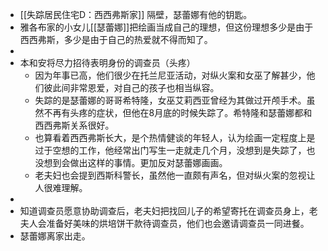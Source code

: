 - [[失踪居民住宅D：西西弗斯家]] 隔壁，瑟蕾娜有他的钥匙。
- 雅各布家的小女儿[[瑟蕾娜]]把绘画当成自己的理想，但这份理想多少是由于西西弗斯，多少是由于自己的热爱就不得而知了。
-
- 本和安将尽力招待表明身份的调查员（头疼）
	- 因为年事已高，他们很少在托兰尼亚活动，对纵火案和女巫了解甚少，他们彼此间非常恩爱，对自己的孩子也相当纵容。
	- 失踪的是瑟蕾娜的哥哥希特隆，女巫艾莉西亚曾经为其做过开颅手术。虽然不再有头疼的症状，但他在8月底的时候失踪了。希特隆和瑟蕾娜都和西西弗斯关系很好。
	- 也算看着西西弗斯长大，是个热情健谈的年轻人，认为绘画一定程度上是过于空想的工作，他经常出门写生一走就走几个月，没想到是失踪了，也没想到会做出这样的事情。更加反对瑟蕾娜画画。
	- 老夫妇也会提到西斯科警长，虽然他一直颇有声名，但对纵火案的忽视让人很难理解。
-
- 知道调查员愿意协助调查后，老夫妇把找回儿子的希望寄托在调查员身上，老夫人会准备好美味的烘培饼干款待调查员，他们也会邀请调查员一同进餐。
- 瑟蕾娜离家出走。